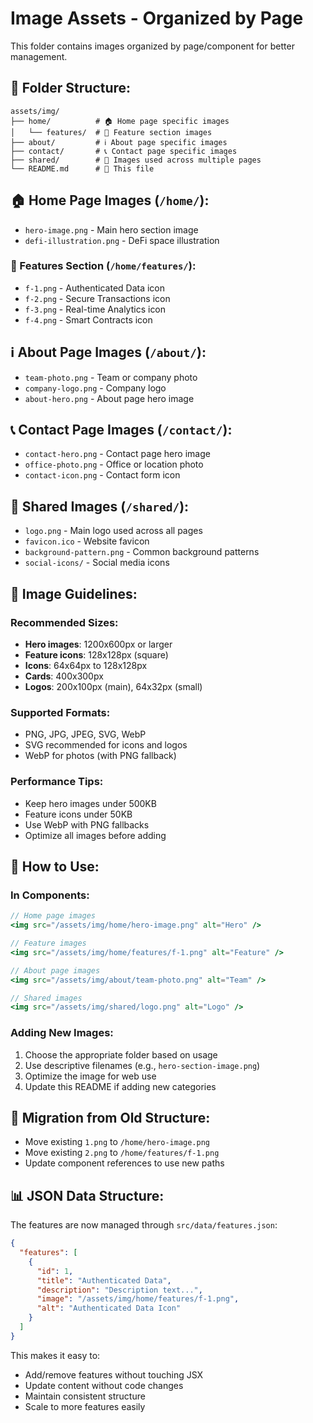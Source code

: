 # Image Assets - Organized by Page

This folder contains images organized by page/component for better management.

## 📁 Folder Structure:

```
assets/img/
├── home/          # 🏠 Home page specific images
│   └── features/  # 🎯 Feature section images
├── about/         # ℹ️ About page specific images  
├── contact/       # 📞 Contact page specific images
├── shared/        # 🔗 Images used across multiple pages
└── README.md      # 📖 This file
```

## 🏠 Home Page Images (`/home/`):
- `hero-image.png` - Main hero section image
- `defi-illustration.png` - DeFi space illustration

### 🎯 Features Section (`/home/features/`):
- `f-1.png` - Authenticated Data icon
- `f-2.png` - Secure Transactions icon  
- `f-3.png` - Real-time Analytics icon
- `f-4.png` - Smart Contracts icon

## ℹ️ About Page Images (`/about/`):
- `team-photo.png` - Team or company photo
- `company-logo.png` - Company logo
- `about-hero.png` - About page hero image

## 📞 Contact Page Images (`/contact/`):
- `contact-hero.png` - Contact page hero image
- `office-photo.png` - Office or location photo
- `contact-icon.png` - Contact form icon

## 🔗 Shared Images (`/shared/`):
- `logo.png` - Main logo used across all pages
- `favicon.ico` - Website favicon
- `background-pattern.png` - Common background patterns
- `social-icons/` - Social media icons

## 📱 Image Guidelines:

### **Recommended Sizes:**
- **Hero images**: 1200x600px or larger
- **Feature icons**: 128x128px (square)
- **Icons**: 64x64px to 128x128px
- **Cards**: 400x300px
- **Logos**: 200x100px (main), 64x32px (small)

### **Supported Formats:**
- PNG, JPG, JPEG, SVG, WebP
- SVG recommended for icons and logos
- WebP for photos (with PNG fallback)

### **Performance Tips:**
- Keep hero images under 500KB
- Feature icons under 50KB
- Use WebP with PNG fallbacks
- Optimize all images before adding

## 🚀 How to Use:

### **In Components:**
```jsx
// Home page images
<img src="/assets/img/home/hero-image.png" alt="Hero" />

// Feature images
<img src="/assets/img/home/features/f-1.png" alt="Feature" />

// About page images  
<img src="/assets/img/about/team-photo.png" alt="Team" />

// Shared images
<img src="/assets/img/shared/logo.png" alt="Logo" />
```

### **Adding New Images:**
1. Choose the appropriate folder based on usage
2. Use descriptive filenames (e.g., `hero-section-image.png`)
3. Optimize the image for web use
4. Update this README if adding new categories

## 🔄 Migration from Old Structure:
- Move existing `1.png` to `/home/hero-image.png`
- Move existing `2.png` to `/home/features/f-1.png`
- Update component references to use new paths

## 📊 JSON Data Structure:

The features are now managed through `src/data/features.json`:

```json
{
  "features": [
    {
      "id": 1,
      "title": "Authenticated Data",
      "description": "Description text...",
      "image": "/assets/img/home/features/f-1.png",
      "alt": "Authenticated Data Icon"
    }
  ]
}
```

This makes it easy to:
- Add/remove features without touching JSX
- Update content without code changes
- Maintain consistent structure
- Scale to more features easily
